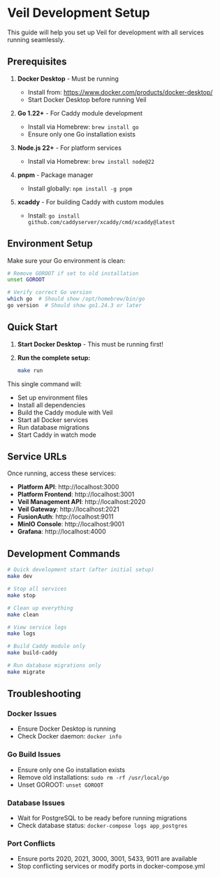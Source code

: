 # Veil Development Setup

This guide will help you set up Veil for development with all services running seamlessly.

## Prerequisites

1. **Docker Desktop** - Must be running
   - Install from: https://www.docker.com/products/docker-desktop/
   - Start Docker Desktop before running Veil

2. **Go 1.22+** - For Caddy module development
   - Install via Homebrew: `brew install go`
   - Ensure only one Go installation exists

3. **Node.js 22+** - For platform services
   - Install via Homebrew: `brew install node@22`

4. **pnpm** - Package manager
   - Install globally: `npm install -g pnpm`

5. **xcaddy** - For building Caddy with custom modules
   - Install: `go install github.com/caddyserver/xcaddy/cmd/xcaddy@latest`

## Environment Setup

Make sure your Go environment is clean:

```bash
# Remove GOROOT if set to old installation
unset GOROOT

# Verify correct Go version
which go  # Should show /opt/homebrew/bin/go
go version  # Should show go1.24.3 or later
```

## Quick Start

1. **Start Docker Desktop** - This must be running first!

2. **Run the complete setup:**
   ```bash
   make run
   ```

This single command will:
- Set up environment files
- Install all dependencies
- Build the Caddy module with Veil
- Start all Docker services
- Run database migrations
- Start Caddy in watch mode

## Service URLs

Once running, access these services:

- **Platform API**: http://localhost:3000
- **Platform Frontend**: http://localhost:3001
- **Veil Management API**: http://localhost:2020
- **Veil Gateway**: http://localhost:2021
- **FusionAuth**: http://localhost:9011
- **MinIO Console**: http://localhost:9001
- **Grafana**: http://localhost:4000

## Development Commands

```bash
# Quick development start (after initial setup)
make dev

# Stop all services
make stop

# Clean up everything
make clean

# View service logs
make logs

# Build Caddy module only
make build-caddy

# Run database migrations only
make migrate
```

## Troubleshooting

### Docker Issues
- Ensure Docker Desktop is running
- Check Docker daemon: `docker info`

### Go Build Issues
- Ensure only one Go installation exists
- Remove old installations: `sudo rm -rf /usr/local/go`
- Unset GOROOT: `unset GOROOT`

### Database Issues
- Wait for PostgreSQL to be ready before running migrations
- Check database status: `docker-compose logs app_postgres`

### Port Conflicts
- Ensure ports 2020, 2021, 3000, 3001, 5433, 9011 are available
- Stop conflicting services or modify ports in docker-compose.yml